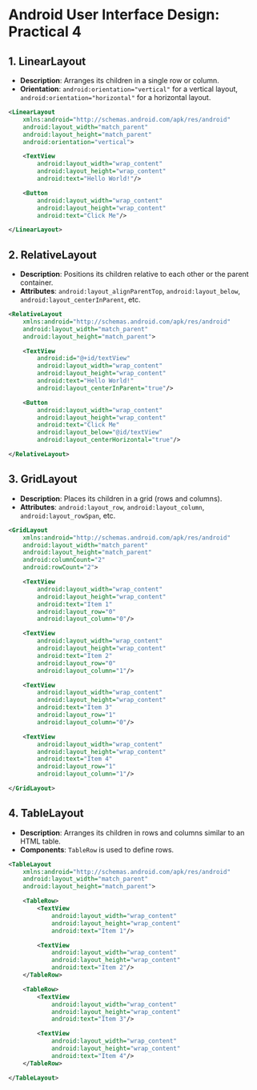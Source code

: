 
# Android User Interface Design: Practical 4

## 1. LinearLayout
- **Description**: Arranges its children in a single row or column.
- **Orientation**: `android:orientation="vertical"` for a vertical layout, `android:orientation="horizontal"` for a horizontal layout.

```xml
<LinearLayout
    xmlns:android="http://schemas.android.com/apk/res/android"
    android:layout_width="match_parent"
    android:layout_height="match_parent"
    android:orientation="vertical">

    <TextView
        android:layout_width="wrap_content"
        android:layout_height="wrap_content"
        android:text="Hello World!"/>

    <Button
        android:layout_width="wrap_content"
        android:layout_height="wrap_content"
        android:text="Click Me"/>

</LinearLayout>
```

## 2. RelativeLayout
- **Description**: Positions its children relative to each other or the parent container.
- **Attributes**: `android:layout_alignParentTop`, `android:layout_below`, `android:layout_centerInParent`, etc.

```xml
<RelativeLayout
    xmlns:android="http://schemas.android.com/apk/res/android"
    android:layout_width="match_parent"
    android:layout_height="match_parent">

    <TextView
        android:id="@+id/textView"
        android:layout_width="wrap_content"
        android:layout_height="wrap_content"
        android:text="Hello World!"
        android:layout_centerInParent="true"/>

    <Button
        android:layout_width="wrap_content"
        android:layout_height="wrap_content"
        android:text="Click Me"
        android:layout_below="@id/textView"
        android:layout_centerHorizontal="true"/>

</RelativeLayout>
```

## 3. GridLayout
- **Description**: Places its children in a grid (rows and columns).
- **Attributes**: `android:layout_row`, `android:layout_column`, `android:layout_rowSpan`, etc.

```xml
<GridLayout
    xmlns:android="http://schemas.android.com/apk/res/android"
    android:layout_width="match_parent"
    android:layout_height="match_parent"
    android:columnCount="2"
    android:rowCount="2">

    <TextView
        android:layout_width="wrap_content"
        android:layout_height="wrap_content"
        android:text="Item 1"
        android:layout_row="0"
        android:layout_column="0"/>

    <TextView
        android:layout_width="wrap_content"
        android:layout_height="wrap_content"
        android:text="Item 2"
        android:layout_row="0"
        android:layout_column="1"/>

    <TextView
        android:layout_width="wrap_content"
        android:layout_height="wrap_content"
        android:text="Item 3"
        android:layout_row="1"
        android:layout_column="0"/>

    <TextView
        android:layout_width="wrap_content"
        android:layout_height="wrap_content"
        android:text="Item 4"
        android:layout_row="1"
        android:layout_column="1"/>

</GridLayout>
```

## 4. TableLayout
- **Description**: Arranges its children in rows and columns similar to an HTML table.
- **Components**: `TableRow` is used to define rows.

```xml
<TableLayout
    xmlns:android="http://schemas.android.com/apk/res/android"
    android:layout_width="match_parent"
    android:layout_height="match_parent">

    <TableRow>
        <TextView
            android:layout_width="wrap_content"
            android:layout_height="wrap_content"
            android:text="Item 1"/>

        <TextView
            android:layout_width="wrap_content"
            android:layout_height="wrap_content"
            android:text="Item 2"/>
    </TableRow>

    <TableRow>
        <TextView
            android:layout_width="wrap_content"
            android:layout_height="wrap_content"
            android:text="Item 3"/>

        <TextView
            android:layout_width="wrap_content"
            android:layout_height="wrap_content"
            android:text="Item 4"/>
    </TableRow>

</TableLayout>
```

